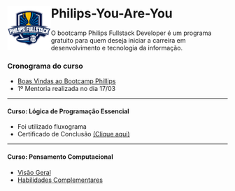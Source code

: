 <div style="display: inline_block">
    <img src="img/0168902d-e703-4a51-af7a-eceda69637f1.png" width="100px" align="left">
    <h1>Philips-You-Are-You</h1>
    <p>O bootcamp Philips Fullstack Developer é um programa gratuito para quem deseja iniciar a carreira em desenvolvimento e tecnologia da informação.<p>
<div>

### Cronograma do curso 
- [Boas Vindas ao Bootcamp Phillips](https://www.linkedin.com/posts/maycondiasz_certificado-certificado-de-conclus%C3%A3o-do-activity-6913668704199176192-GHPx?utm_source=linkedin_share&utm_medium=member_desktop_web)
- 1º Mentoria realizada no dia 17/03
---
#### Curso: Lógica de Programação Essencial
- Foi utilizado fluxograma
- Certificado de Conclusão [(Clique aqui)](https://www.linkedin.com/posts/maycondiasz_certificado-certificado-de-conclus%C3%A3o-do-activity-6913670254376181760-PFrx?utm_source=linkedin_share&utm_medium=member_desktop_web)
---
#### Curso: Pensamento Computacional
- [Visão Geral](pensamentoComputacional/visaogeral.md)
- [Habilidades Complementares](pensamentoComputacional/habilidadesComplementares.md)
